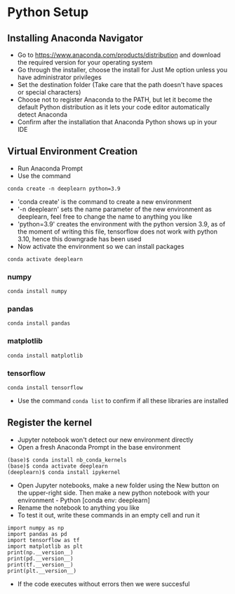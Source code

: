 # Python Setup
## Installing Anaconda Navigator
- Go to https://www.anaconda.com/products/distribution and download the required version for your operating system
- Go through the installer, choose the install for Just Me option unless you have administrator privileges
- Set the destination folder (Take care that the path doesn't have spaces or special characters)
- Choose not to register Anaconda to the PATH, but let it become the default Python distribution as it lets your code editor automatically detect Anaconda
- Confirm after the installation that Anaconda Python shows up in your IDE
## Virtual Environment Creation
- Run Anaconda Prompt
- Use the command
```
conda create -n deeplearn python=3.9
```
- 'conda create' is the command to create a new environment
- '-n deeplearn' sets the name parameter of the new environment as deeplearn, feel free to change the name to anything you like
- 'python=3.9' creates the environment with the python version 3.9, as of the moment of writing this file, tensorflow does not work with python 3.10, hence this downgrade has been used
- Now activate the environment so we can install packages
```
conda activate deeplearn
```
### numpy
```
conda install numpy
```
### pandas
```
conda install pandas
```
### matplotlib
```
conda install matplotlib
```
### tensorflow
```
conda install tensorflow
```
- Use the command `conda list` to confirm if all these libraries are installed
## Register the kernel
- Jupyter notebook won't detect our new environment directly
- Open a fresh Anaconda Prompt in the base environment
```
(base)$ conda install nb_conda_kernels
(base)$ conda activate deeplearn
(deeplearn)$ conda install ipykernel
```
- Open Jupyter notebooks, make a new folder using the New button on the upper-right side. Then make a new python notebook with your environment - Python [conda env: deeplearn]
- Rename the notebook to anything you like
- To test it out, write these commands in an empty cell and run it
```
import numpy as np
import pandas as pd
import tensorflow as tf
import matplotlib as plt
print(np.__version__)
print(pd.__version__)
print(tf.__version__)
print(plt.__version__)
```
- If the code executes without errors then we were succesful

